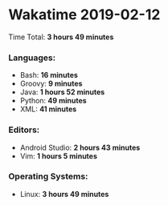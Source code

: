 # Wakatime 2019-02-12

Time Total: **3 hours 49 minutes**

### Languages:
- Bash: **16 minutes** 
- Groovy: **9 minutes** 
- Java: **1 hours 52 minutes** 
- Python: **49 minutes** 
- XML: **41 minutes** 

### Editors:
- Android Studio: **2 hours 43 minutes** 
- Vim: **1 hours 5 minutes** 

### Operating Systems:
- Linux: **3 hours 49 minutes** 

